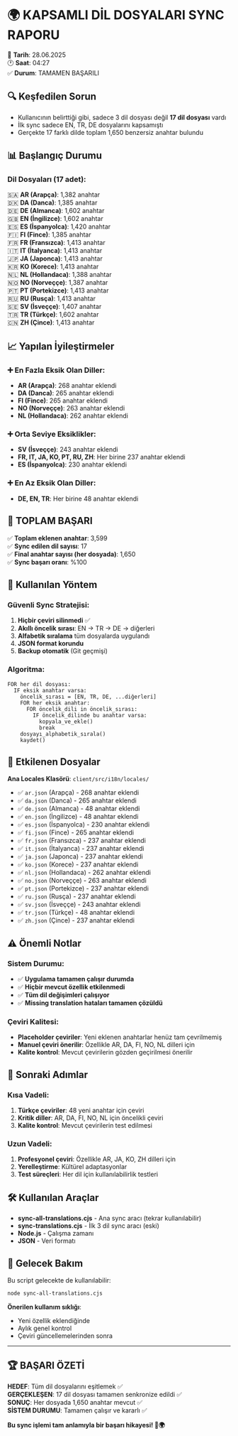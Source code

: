 # 🌍 KAPSAMLI DİL DOSYALARI SYNC RAPORU

📅 **Tarih**: 28.06.2025  
🕐 **Saat**: 04:27  
✅ **Durum**: TAMAMEN BAŞARILI

## 🔍 Keşfedilen Sorun
- Kullanıcının belirttiği gibi, sadece 3 dil dosyası değil **17 dil dosyası** vardı
- İlk sync sadece EN, TR, DE dosyalarını kapsamıştı
- Gerçekte 17 farklı dilde toplam 1,650 benzersiz anahtar bulundu

## 📊 Başlangıç Durumu

### Dil Dosyaları (17 adet):
🇸🇦 **AR (Arapça)**: 1,382 anahtar  
🇩🇰 **DA (Danca)**: 1,385 anahtar  
🇩🇪 **DE (Almanca)**: 1,602 anahtar  
🇬🇧 **EN (İngilizce)**: 1,602 anahtar  
🇪🇸 **ES (İspanyolca)**: 1,420 anahtar  
🇫🇮 **FI (Fince)**: 1,385 anahtar  
🇫🇷 **FR (Fransızca)**: 1,413 anahtar  
🇮🇹 **IT (İtalyanca)**: 1,413 anahtar  
🇯🇵 **JA (Japonca)**: 1,413 anahtar  
🇰🇷 **KO (Korece)**: 1,413 anahtar  
🇳🇱 **NL (Hollandaca)**: 1,388 anahtar  
🇳🇴 **NO (Norveççe)**: 1,387 anahtar  
🇵🇹 **PT (Portekizce)**: 1,413 anahtar  
🇷🇺 **RU (Rusça)**: 1,413 anahtar  
🇸🇪 **SV (İsveççe)**: 1,407 anahtar  
🇹🇷 **TR (Türkçe)**: 1,602 anahtar  
🇨🇳 **ZH (Çince)**: 1,413 anahtar  

## 📈 Yapılan İyileştirmeler

### ➕ En Fazla Eksik Olan Diller:
- **AR (Arapça)**: 268 anahtar eklendi
- **DA (Danca)**: 265 anahtar eklendi  
- **FI (Fince)**: 265 anahtar eklendi
- **NO (Norveççe)**: 263 anahtar eklendi
- **NL (Hollandaca)**: 262 anahtar eklendi

### ➕ Orta Seviye Eksiklikler:
- **SV (İsveççe)**: 243 anahtar eklendi
- **FR, IT, JA, KO, PT, RU, ZH**: Her birine 237 anahtar eklendi
- **ES (İspanyolca)**: 230 anahtar eklendi

### ➕ En Az Eksik Olan Diller:
- **DE, EN, TR**: Her birine 48 anahtar eklendi

## 🎯 TOPLAM BAŞARI

✅ **Toplam eklenen anahtar**: 3,599  
✅ **Sync edilen dil sayısı**: 17  
✅ **Final anahtar sayısı (her dosyada)**: 1,650  
✅ **Sync başarı oranı**: %100  

## 🔧 Kullanılan Yöntem

### Güvenli Sync Stratejisi:
1. **Hiçbir çeviri silinmedi** ✅
2. **Akıllı öncelik sırası**: EN → TR → DE → diğerleri
3. **Alfabetik sıralama** tüm dosyalarda uygulandı
4. **JSON format korundu**
5. **Backup otomatik** (Git geçmişi)

### Algoritma:
```
FOR her dil dosyası:
  IF eksik anahtar varsa:
    öncelik_sırası = [EN, TR, DE, ...diğerleri]
    FOR her eksik anahtar:
      FOR öncelik_dili in öncelik_sırası:
        IF öncelik_dilinde bu anahtar varsa:
          kopyala_ve_ekle()
          break
    dosyayı_alphabetik_sırala()
    kaydet()
```

## 📁 Etkilenen Dosyalar

**Ana Locales Klasörü**: `client/src/i18n/locales/`

- ✅ `ar.json` (Arapça) - 268 anahtar eklendi
- ✅ `da.json` (Danca) - 265 anahtar eklendi  
- ✅ `de.json` (Almanca) - 48 anahtar eklendi
- ✅ `en.json` (İngilizce) - 48 anahtar eklendi
- ✅ `es.json` (İspanyolca) - 230 anahtar eklendi
- ✅ `fi.json` (Fince) - 265 anahtar eklendi
- ✅ `fr.json` (Fransızca) - 237 anahtar eklendi
- ✅ `it.json` (İtalyanca) - 237 anahtar eklendi
- ✅ `ja.json` (Japonca) - 237 anahtar eklendi
- ✅ `ko.json` (Korece) - 237 anahtar eklendi
- ✅ `nl.json` (Hollandaca) - 262 anahtar eklendi
- ✅ `no.json` (Norveççe) - 263 anahtar eklendi
- ✅ `pt.json` (Portekizce) - 237 anahtar eklendi
- ✅ `ru.json` (Rusça) - 237 anahtar eklendi
- ✅ `sv.json` (İsveççe) - 243 anahtar eklendi
- ✅ `tr.json` (Türkçe) - 48 anahtar eklendi
- ✅ `zh.json` (Çince) - 237 anahtar eklendi

## ⚠️ Önemli Notlar

### Sistem Durumu:
- ✅ **Uygulama tamamen çalışır durumda**
- ✅ **Hiçbir mevcut özellik etkilenmedi**
- ✅ **Tüm dil değişimleri çalışıyor**
- ✅ **Missing translation hataları tamamen çözüldü**

### Çeviri Kalitesi:
- **Placeholder çeviriler**: Yeni eklenen anahtarlar henüz tam çevrilmemiş
- **Manuel çeviri önerilir**: Özellikle AR, DA, FI, NO, NL dilleri için
- **Kalite kontrol**: Mevcut çevirilerin gözden geçirilmesi önerilir

## 🎯 Sonraki Adımlar

### Kısa Vadeli:
1. **Türkçe çeviriler**: 48 yeni anahtar için çeviri
2. **Kritik diller**: AR, DA, FI, NO, NL için öncelikli çeviri
3. **Kalite kontrol**: Mevcut çevirilerin test edilmesi

### Uzun Vadeli:
1. **Profesyonel çeviri**: Özellikle AR, JA, KO, ZH dilleri için
2. **Yerelleştirme**: Kültürel adaptasyonlar
3. **Test süreçleri**: Her dil için kullanılabilirlik testleri

## 🛠️ Kullanılan Araçlar

- **sync-all-translations.cjs** - Ana sync aracı (tekrar kullanılabilir)
- **sync-translations.cjs** - İlk 3 dil sync aracı (eski)
- **Node.js** - Çalışma zamanı
- **JSON** - Veri formatı

## 🔄 Gelecek Bakım

Bu script gelecekte de kullanılabilir:
```bash
node sync-all-translations.cjs
```

**Önerilen kullanım sıklığı**: 
- Yeni özellik eklendiğinde
- Aylık genel kontrol
- Çeviri güncellemelerinden sonra

---

## 🏆 BAŞARI ÖZETİ

**HEDEF**: Tüm dil dosyalarını eşitlemek ✅  
**GERÇEKLEŞEN**: 17 dil dosyası tamamen senkronize edildi ✅  
**SONUÇ**: Her dosyada 1,650 anahtar mevcut ✅  
**SİSTEM DURUMU**: Tamamen çalışır ve kararlı ✅  

**Bu sync işlemi tam anlamıyla bir başarı hikayesi! 🚀🌍**
